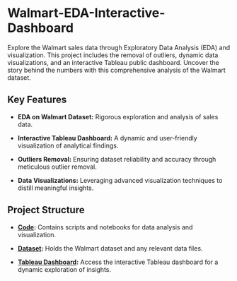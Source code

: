 # Walmart-EDA-Interactive-Dashboard
Explore the Walmart sales data through Exploratory Data Analysis (EDA) and visualization. This project includes the removal of outliers, dynamic data visualizations, and an interactive Tableau public dashboard. Uncover the story behind the numbers with this comprehensive analysis of the Walmart dataset.

## Key Features

- **EDA on Walmart Dataset:** Rigorous exploration and analysis of sales data.
  
- **Interactive Tableau Dashboard:** A dynamic and user-friendly visualization of analytical findings.

- **Outliers Removal:** Ensuring dataset reliability and accuracy through meticulous outlier removal.

- **Data Visualizations:** Leveraging advanced visualization techniques to distill meaningful insights.

## Project Structure

- **[Code](./code):** Contains scripts and notebooks for data analysis and visualization.

- **[Dataset](https://www.kaggle.com/datasets/yasserh/walmart-dataset):** Holds the Walmart dataset and any relevant data files.

- **[Tableau Dashboard](./tableau_dashboard):** Access the interactive Tableau dashboard for a dynamic exploration of insights.
